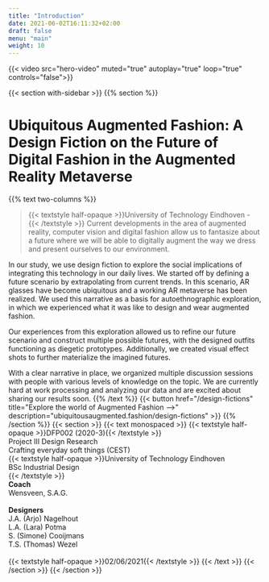 ```yaml
---
title: "Introduction"
date: 2021-06-02T16:11:32+02:00
draft: false
menu: "main"
weight: 10
---
```


{{< video src="hero-video" muted="true" autoplay="true" loop="true" controls="false">}}

{{< section with-sidebar >}}
{{% section %}}
# Ubiquitous Augmented Fashion: A Design Fiction on the Future of Digital Fashion in the Augmented Reality Metaverse
{{% text two-columns %}}

> {{< textstyle half-opaque >}}University of Technology Eindhoven - {{< /textstyle >}} Current developments in the area of augmented reality, computer vision and digital fashion allow us to fantasize about a future where we will be able to digitally augment the way we dress and present ourselves to our environment. 

In our study, we use design fiction to explore the social implications of integrating this technology in our daily lives. We started off by defining a future scenario by extrapolating from current trends. In this scenario, AR glasses have become ubiquitous and a working AR metaverse has been realized. We used this narrative as a basis for autoethnographic exploration, in which we experienced what it was like to design and wear augmented fashion. 

Our experiences from this exploration allowed us to refine our future scenario and construct multiple possible futures, with the designed outfits functioning as diegetic prototypes. Additionally, we created visual effect shots to further materialize the imagined futures. 

With a clear narrative in place, we organized multiple discussion sessions with people with various levels of knowledge on the topic. We are currently hard at work processing and analyzing our data and are excited about sharing our results soon. 
{{% /text %}}
{{< button href="/design-fictions" title="Explore the world of Augmented Fashion -->" description="ubiquitousaugmented.fashion/design-fictions" >}}
{{% /section %}}
{{< section >}}
{{< text monospaced >}}
{{< textstyle half-opaque >}}DFP002 (2020-3){{< /textstyle >}}<br>
Project III Design Research<br>
Crafting everyday soft things (CEST)<br>
{{< textstyle half-opaque >}}University of Technology Eindhoven<br>
BSc Industrial Design<br>{{< /textstyle >}}
<br>
<b>Coach</b><br>
Wensveen, S.A.G. <br>
<br>
<b>Designers</b><br>
J.A. (Arjo) Nagelhout<br>
L.A. (Lara) Potma<br>
S. (Simone) Cooijmans<br>
T.S. (Thomas) Wezel<br>
<br>
{{< textstyle half-opaque >}}02/06/2021{{< /textstyle >}}
{{< /text >}}
{{< /section >}}
{{< /section >}}